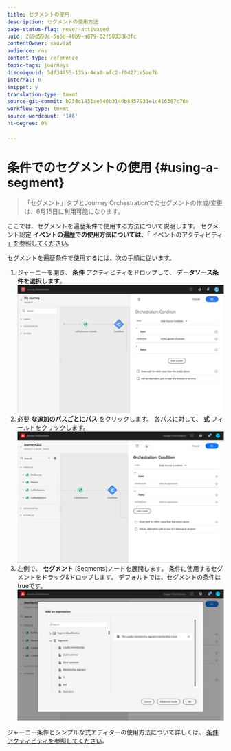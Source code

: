 ```yaml
---
title: セグメントの使用
description: セグメントの使用方法
page-status-flag: never-activated
uuid: 269d590c-5a6d-40b9-a879-02f5033863fc
contentOwner: sauviat
audience: rns
content-type: reference
topic-tags: journeys
discoiquuid: 5df34f55-135a-4ea8-afc2-f9427ce5ae7b
internal: n
snippet: y
translation-type: tm+mt
source-git-commit: b238c1851ae640b3146b8457931e1c416387c76a
workflow-type: tm+mt
source-wordcount: '146'
ht-degree: 0%

---
```




# 条件でのセグメントの使用 {#using-a-segment}

>「セグメント」タブとJourney Orchestrationでのセグメントの作成/変更は、6月15日に利用可能になります。

ここでは、セグメントを遍歴条件で使用する方法について説明します。
セグメント認定 **イベントの遍歴での使用方法については、「** イベントのアクティビティ [」を参照してください](../building-journeys/event-activities.md#segment-qualification)。

セグメントを遍歴条件で使用するには、次の手順に従います。

1. ジャーニーを開き、 **条件** アクティビティをドロップして、 **データソース条件を選択します**。
   ![](../assets/journey47.png)
1. 必要 **な追加のパスごとにパス** をクリックします。 各パスに対して、 **式** フィールドをクリックします。
   ![](../assets/segment3.png)
1. 左側で、 **セグメント** (Segments)ノードを展開します。 条件に使用するセグメントをドラッグ&amp;ドロップします。 デフォルトでは、セグメントの条件はtrueです。
   ![](../assets/segment4.png)

ジャーニー条件とシンプルな式エディターの使用方法について詳しくは、 [条件アクティビティを参照してください](../building-journeys/condition-activity.md#about_condition)。
